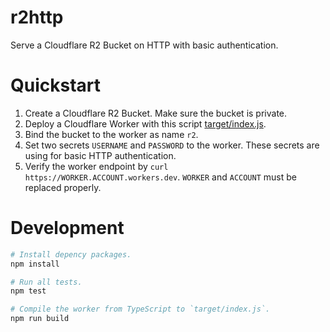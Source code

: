# r2http

Serve a Cloudflare R2 Bucket on HTTP with basic authentication.

# Quickstart

1. Create a Cloudflare R2 Bucket. Make sure the bucket is private.
2. Deploy a Cloudflare Worker with this script [target/index.js](target/index.js).
3. Bind the bucket to the worker as name `r2`.
4. Set two secrets `USERNAME` and `PASSWORD` to the worker. These secrets are
   using for basic HTTP authentication.
5. Verify the worker endpoint by `curl https://WORKER.ACCOUNT.workers.dev`.
   `WORKER` and `ACCOUNT` must be replaced properly.

# Development

```bash
# Install depency packages.
npm install

# Run all tests.
npm test

# Compile the worker from TypeScript to `target/index.js`.
npm run build
```
